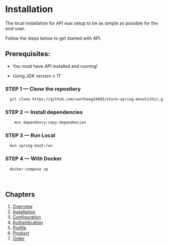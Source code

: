 # Installation

The local installation for API was setup to be as simple as possible for the end-user. 

Follow the steps below to get started with API.

## Prerequisites:
- You must have API installed and running!

- Using JDK version ≥ 17


###  STEP 1 — Clone the repository

```bash
  git clone https://github.com/vanthang24803/store-spring-monolithic.git
```

###  STEP 2 — Install dependencies

```bash
    mvn dependency:copy-dependencies
```

###  STEP 3 — Run Local

```bash
  mvn spring-boot:run
```

###  STEP 4 — With Docker

```bash
  docker-compose up
```

</br>

## Chapters
  1. [Overview](../README.md)
  2. [Installation](./Installation.md)
  3. [Configuration](./Configuration.md)
  4. [Authentication](./Auth.md)
  5. [Profile](./Profile.md)
  6. [Product](./Product.md)
  7. [Order](./Order.md)
    
